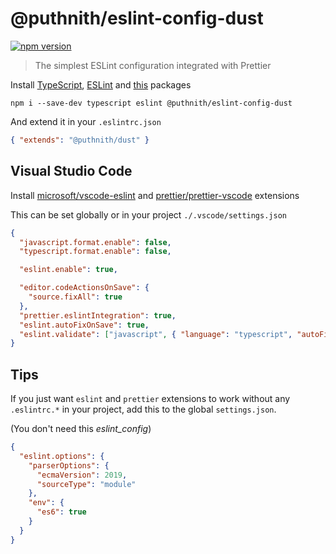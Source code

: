 # @puthnith/eslint-config-dust

[![npm version](https://badge.fury.io/js/%40puthnith%2Feslint-config-dust.svg)](https://badge.fury.io/js/%40puthnith%2Feslint-config-dust)

> The simplest ESLint configuration integrated with Prettier

Install [TypeScript](https://www.npmjs.com/package/typescript), [ESLint](https://www.npmjs.com/package/eslint) and [this](https://www.npmjs.com/package/@puthnith/eslint-config-dust) packages

```
npm i --save-dev typescript eslint @puthnith/eslint-config-dust
```

And extend it in your `.eslintrc.json`

```json
{ "extends": "@puthnith/dust" }
```

## Visual Studio Code

Install [microsoft/vscode-eslint](https://github.com/Microsoft/vscode-eslint) and [prettier/prettier-vscode](https://github.com/prettier/prettier-vscode) extensions

This can be set globally or in your project `./.vscode/settings.json`

```json
{
  "javascript.format.enable": false,
  "typescript.format.enable": false,

  "eslint.enable": true,

  "editor.codeActionsOnSave": {
    "source.fixAll": true
  },
  "prettier.eslintIntegration": true,
  "eslint.autoFixOnSave": true,
  "eslint.validate": ["javascript", { "language": "typescript", "autoFix": true }]
}
```

## Tips

If you just want `eslint` and `prettier` extensions to work without any `.eslintrc.*` in your project, add this to the global `settings.json`.

(You don't need this _eslint_config_)

```json
{
  "eslint.options": {
    "parserOptions": {
      "ecmaVersion": 2019,
      "sourceType": "module"
    },
    "env": {
      "es6": true
    }
  }
}
```
